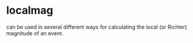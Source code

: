 # localmag
can be used in several different ways for calculating the local (or Richter) magnitude of an event.
